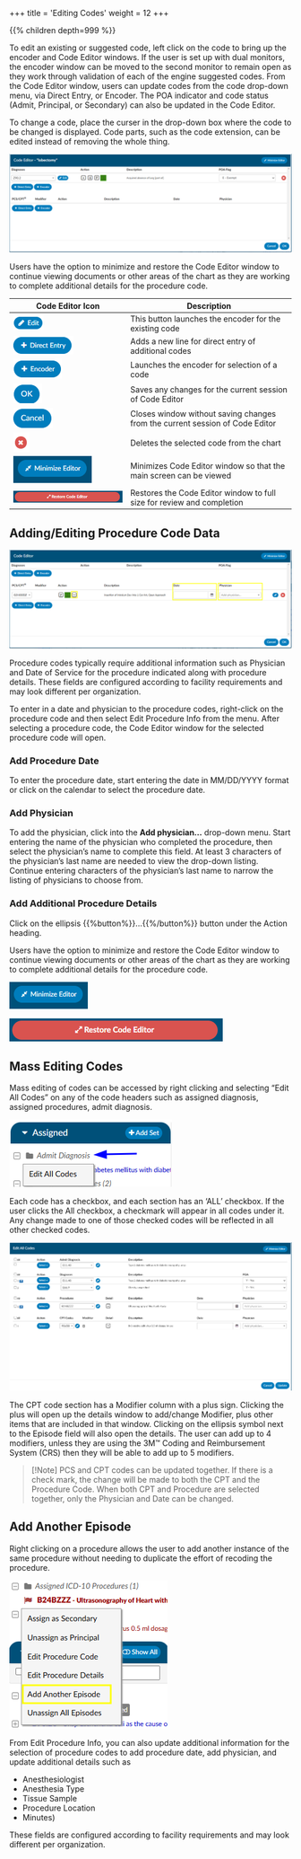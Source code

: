 +++
title = 'Editing Codes'
weight = 12
+++



{{% children depth=999 %}}



To edit an existing or suggested code, left click on the code to bring up the encoder and Code Editor windows.  If the user is set up with dual monitors, the encoder window can be moved to the second monitor to remain open as they work through validation of each of the engine suggested codes. From the Code Editor window, users can update codes from the code drop-down menu, via Direct Entry, or Encoder.  The POA indicator and code status (Admit, Principal, or Secondary) can also be updated in the Code Editor.

To change a code, place the curser in the drop-down box where the code to be changed is displayed. Code parts, such as the code extension, can be edited instead of removing the whole thing.

![Code Editor Window](CodeEditor2.png)

Users have the option to minimize and restore the Code Editor window to continue viewing documents or other areas of the chart as they are working to complete additional details for the procedure code.


|Code Editor Icon|Description|
|----------------|-----------|
|![Edit Icon](EditIcon.png)|This button launches the encoder for the existing code|
|![Direct Entry Button](DirectEntryButton.png)|Adds a new line for direct entry of additional codes|
|![+Encoder Button](EncoderButton.png)|Launches the encoder for selection of a code|
|![OK Button](OKButton.png)|Saves any changes for the current session of Code Editor|
|![Cancel Button](CancelButton.png)|Closes window without saving changes from the current session of Code Editor|
|![X Icon](XIcon.png)|Deletes the selected code from the chart|
|![Minimize Editor Window](MinimizeEditor.png)|Minimizes Code Editor window so that the main screen can be viewed|
|![Restore Code Editor Button](RestoreEditor.png)|Restores the Code Editor window to full size for review and completion|


## Adding/Editing Procedure Code Data

![Procedure Code Editor](PCSCodeEditor.png)

Procedure codes typically require additional information such as Physician and Date of Service for the procedure indicated along with procedure details. These fields are configured according to facility requirements and may look different per organization.

To enter in a date and physician to the procedure codes, right-click on the procedure code and then select Edit Procedure Info from the menu. After selecting a procedure code, the Code Editor window for the selected procedure code will open.

### Add Procedure Date

To enter the procedure date, start entering the date in MM/DD/YYYY format or click on the calendar to select the procedure date. 

### Add Physician

To add the physician, click into the **Add physician…** drop-down menu. Start entering the name of the physician who completed the procedure, then select the physician’s name to complete this field. At least 3 characters of the physician’s last name are needed to view the drop-down listing. Continue entering characters of the physician’s last name to narrow the listing of physicians to choose from. 

### Add Additional Procedure Details

Click on the ellipsis {{%button%}}...{{%/button%}} button under the Action heading. 


Users have the option to minimize and restore the Code Editor window to continue viewing documents or other areas of the chart as they are working to complete additional details for the procedure code.

![Minimize Editor Window](MinimizeEditor.png)

![Restore Code Editor Button](RestoreEditor.png)
 
## Mass Editing Codes

Mass editing of codes can be accessed by right clicking and selecting “Edit All Codes” on any of the code headers such as assigned diagnosis, assigned procedures, admit diagnosis. 

![Right Click Edit All Codes](RCEditAllCodes.png)

Each code has a checkbox, and each section has an ‘ALL’ checkbox. If the user clicks the All checkbox, a checkmark will appear in all codes under it.  Any change made to one of those checked codes will be reflected in all other checked codes.  

![Edit All Codes Editor](EditAllCodesEditor.png)

The CPT code section has a Modifier column with a plus sign.  Clicking the plus will open up the details window to add/change Modifier, plus other items that are included in that window.  Clicking on the ellipsis symbol next to the Episode field will also open the details. The user can add up to 4 modifiers, unless they are using the 3M™ Coding and Reimbursement System (CRS) then they will be able to add up to 5 modifiers.
 

>[!Note] PCS and CPT codes can be updated together. If there is a check mark, the change will be made to both the CPT and the Procedure Code.  When both CPT and Procedure are selected together, only the Physician and Date can be changed.    

## Add Another Episode

Right clicking on a procedure allows the user to add another instance of the same procedure without needing to duplicate the effort of recoding the procedure.

![Add Another Episode](AddAnotherEpisode.png)

 From Edit Procedure Info, you can also update additional information for the selection of procedure codes to add procedure date, add physician, and update additional details such as
 - Anesthesiologist
 - Anesthesia Type
 - Tissue Sample
 - Procedure Location
 - Minutes)

These fields are configured according to facility requirements and may look different per organization.
